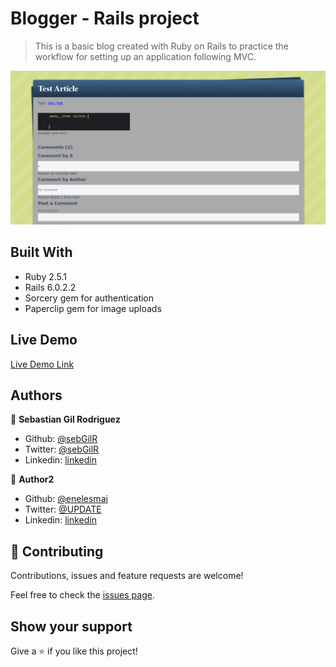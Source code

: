 # Blogger - Rails project

> This is a basic blog created with Ruby on Rails to practice the workflow for setting up an application following MVC.

![screenshot](public/screenshot.png)

## Built With

- Ruby 2.5.1
- Rails 6.0.2.2
- Sorcery gem for authentication
- Paperclip gem for image uploads

## Live Demo

[Live Demo Link](UPDATE)

## Authors

👤 **Sebastian Gil Rodriguez**

- Github: [@sebGilR](https://github.com/sebGilR)
- Twitter: [@sebGilR](https://twitter.com/sebGilR)
- Linkedin: [linkedin](https://www.linkedin.com/in/sebastiangilrodriguez)

👤 **Author2**

- Github: [@enelesmai](https://github.com/enelesmai)
- Twitter: [@UPDATE](https://twitter.com/UPDATE)
- Linkedin: [linkedin](UPDATE)

## 🤝 Contributing

Contributions, issues and feature requests are welcome!

Feel free to check the [issues page](issues/).

## Show your support

Give a ⭐️ if you like this project!
